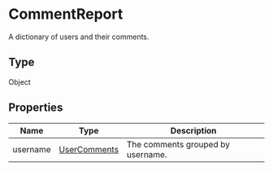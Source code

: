# CommentReport

A dictionary of users and their comments.

## Type

Object

## Properties

| Name | Type | Description |
| ---- | ---- | ----------- |
| username | [UserComments](../Enumeration/UserComments.md) | The comments grouped by username. |
